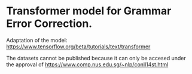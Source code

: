 # Transformer model for Grammar Error Correction.

Adaptation of the model: https://www.tensorflow.org/beta/tutorials/text/transformer

The datasets cannot be published because it can only be accesed under the approval of https://www.comp.nus.edu.sg/~nlp/conll14st.html
